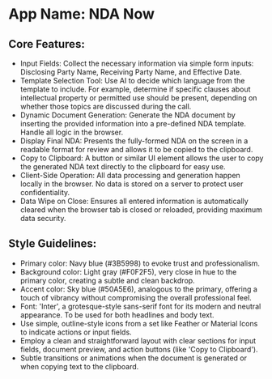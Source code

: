 # **App Name**: NDA Now

## Core Features:

- Input Fields: Collect the necessary information via simple form inputs: Disclosing Party Name, Receiving Party Name, and Effective Date.
- Template Selection Tool: Use AI to decide which language from the template to include. For example, determine if specific clauses about intellectual property or permitted use should be present, depending on whether those topics are discussed during the call.
- Dynamic Document Generation: Generate the NDA document by inserting the provided information into a pre-defined NDA template. Handle all logic in the browser.
- Display Final NDA: Presents the fully-formed NDA on the screen in a readable format for review and allows it to be copied to the clipboard.
- Copy to Clipboard: A button or similar UI element allows the user to copy the generated NDA text directly to the clipboard for easy use.
- Client-Side Operation: All data processing and generation happen locally in the browser. No data is stored on a server to protect user confidentiality.
- Data Wipe on Close: Ensures all entered information is automatically cleared when the browser tab is closed or reloaded, providing maximum data security.

## Style Guidelines:

- Primary color: Navy blue (#3B5998) to evoke trust and professionalism.
- Background color: Light gray (#F0F2F5), very close in hue to the primary color, creating a subtle and clean backdrop.
- Accent color: Sky blue (#50A5E6), analogous to the primary, offering a touch of vibrancy without compromising the overall professional feel.
- Font: 'Inter', a grotesque-style sans-serif font for its modern and neutral appearance. To be used for both headlines and body text.
- Use simple, outline-style icons from a set like Feather or Material Icons to indicate actions or input fields.
- Employ a clean and straightforward layout with clear sections for input fields, document preview, and action buttons (like 'Copy to Clipboard').
- Subtle transitions or animations when the document is generated or when copying text to the clipboard.